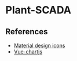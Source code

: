 # Plant-SCADA

## References
 - [Material design icons](https://materialdesignicons.com/)
 - [Vue-chartjs](https://vue-chartjs.org/guide/) 
